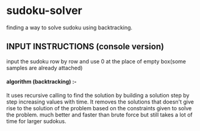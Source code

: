 # sudoku-solver
finding a way to solve sudoku using backtracking.

## INPUT INSTRUCTIONS (console version)
input the sudoku row by row and use 0 at the place of empty box(some samples are already attached)

#### algorithm (backtracking) :- 
It uses recursive calling to find the solution by building a solution step by step increasing values with time. It removes the solutions that doesn't give rise to the solution of the problem based on the constraints given to solve the problem. much better and faster than brute force but still takes a lot of time for larger sudokus.
